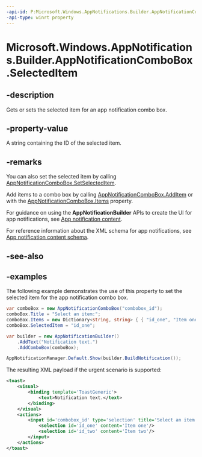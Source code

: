 ```yaml
---
-api-id: P:Microsoft.Windows.AppNotifications.Builder.AppNotificationComboBox.SelectedItem
-api-type: winrt property
---
```


# Microsoft.Windows.AppNotifications.Builder.AppNotificationComboBox.SelectedItem

<!--
public string SelectedItem { get; set; }
-->


## -description

Gets or sets the selected item for an app notification combo box.

## -property-value

A string containing the ID of the selected item.

## -remarks

You can also set the selected item by calling [AppNotificationComboBox.SetSelectedItem](xref:Microsoft.Windows.AppNotifications.Builder.AppNotificationComboBox.SetSelectedItem(System.String)).

Add items to a combo box by calling [AppNotificationComboBox.AddItem](xref:Microsoft.Windows.AppNotifications.Builder.AppNotificationComboBox.AddItem(System.String,System.String)) or with the [AppNotificationComboBox.Items](xref:Microsoft.Windows.AppNotifications.Builder.AppNotificationComboBox.Items) property.

For guidance on using the **AppNotificationBuilder** APIs to create the UI for app notifications, see [App notification content](/windows/apps/design/shell/tiles-and-notifications/adaptive-interactive-toasts).

For reference information about the XML schema for app notifications, see [App notification content schema](/windows/apps/design/shell/tiles-and-notifications/toast-schema).

## -see-also

## -examples

The following example demonstrates the use of this property to set the selected item for the app notification combo box.

```csharp
var comboBox = new AppNotificationComboBox("combobox_id");
comboBox.Title = "Select an item:";
comboBox.Items = new Dictionary<string, string> { { "id_one", "Item one" }, { "id_two", "Item two" } };
comboBox.SelectedItem = "id_one";

var builder = new AppNotificationBuilder()
    .AddText("Notification text.")
    .AddComboBox(comboBox);

AppNotificationManager.Default.Show(builder.BuildNotification());
```

The resulting XML payload if the urgent scenario is supported:

```xml
<toast>
    <visual>
        <binding template='ToastGeneric'>
            <text>Notification text.</text>
        </binding>
    </visual>
    <actions>
        <input id='combobox_id' type='selection' title='Select an item:' defaultInput='id_one'>
            <selection id='id_one' content='Item one'/>
            <selection id='id_two' content='Item two'/>
        </input>
    </actions>
</toast>
```
